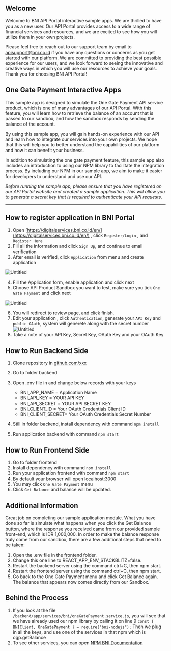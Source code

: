 ## Welcome

Welcome to BNI API Portal interactive sample apps. We are thrilled to have you as a new user. Our API Portal provides access to a wide range of financial services and resources, and we are excited to see how you will utilize them in your own projects.

Please feel free to reach out to our support team by email to apisupport@bni.co.id if you have any questions or concerns as you get started with our platform. We are committed to providing the best possible experience for our users, and we look forward to seeing the innovative and creative ways in which you will use our resources to achieve your goals. Thank you for choosing BNI API Portal!

## One Gate Payment Interactive Apps

This sample app is designed to simulate the One Gate Payment API service product, which is one of many advantages of our API Portal. With this feature, you will learn how to retrieve the balance of an account that is passed to our sandbox, and how the sandbox responds by sending the balance of the account.

By using this sample app, you will gain hands-on experience with our API and learn how to integrate our services into your own projects. We hope that this will help you to better understand the capabilities of our platform and how it can benefit your business.

In addition to simulating the one gate payment feature, this sample app also includes an introduction to using our NPM library to facilitate the integration process. By including our NPM in our sample app, we aim to make it easier for developers to understand and use our API.

_Before running the sample app, please ensure that you have registered on our API Portal website and created a sample application. This will allow you to generate a secret key that is required to authenticate your API requests._

---
## How to register application in BNI Portal

1. Open [https://digitalservices.bni.co.id/en/](https://digitalservices.bni.co.id/en/) , click `Register/Login` , and ```Register Here```
2. Fill all the information and click `Sign Up`, and continue to email verification
3. After email is verified, click `Application` from menu and create application

![Untitled](https://lh3.googleusercontent.com/pw/AMWts8D5AIJeju2KsHoMXXxi8n_8LWI18Q1QHswZMpulhm2Dargh1uEruuXdXSH6duu7Z0PHP3df9Wlp0mZvwnAdc012OX8uenEl1VFGma4mnj3UYHiOtPj1ID4mcY2zcQ9DBd5QXYIq2XSKSR98bi7CS8I=w2800-h620-no?authuser=1)

4. Fill the Application form, enable application and click next
5. Choose API Product Sandbox you want to test, make sure you tick `One Gate Payment` and click next

![Untitled](https://lh3.googleusercontent.com/pw/AMWts8B0hTOGiY-AUSKeB7z9sxKaiUiNhmU5ri4yHedBwnf1CUJhc90y8Yj_NN-Ljq5C9ax-KxGCVKM42bnTypLLLRHgZPx4QugMhXNpUXoIXGAVD2a6IJe5cTkn1ZV-0uMwLxu6e0QKkjB5IO-VJF5FaOw=w2658-h1064-no?authuser=1)

6. You will redirect to review page, and click finish.
7. Edit your application , click `Authentication`, generate your `API Key` and `public OAuth`, system will generete along with the secret number
   ![Untitled](https://lh3.googleusercontent.com/pw/AMWts8AvTB6yZXgc2g6qERCmYTiTj7V3Tc8XWFgAcvF7YrZ_byqJJBfi1eUdacy5kZtfgWXNpgu6s9NT0qWAjNq4o7KrHxrGrVhmQKxogQoAKKzo2Dd9dlpf5RK-lVubmkEWfBwkv7J3xFGDmPaOf-90IEs=w2790-h1016-no?authuser=1)
8. Take a note of your API Key, Secret Key, OAuth Key and your OAuth Key


## How to Run Backend Side
1. Clone repository in [github.com/xxx](github.com/xxx)
2. Go to folder backend
3. Open .env file in and change below records with your keys

   - BNI_APP_NAME = Application Name
   - BNI_API_KEY = YOUR API KEY
   - BNI_API_SECRET = YOUR API SECRET KEY
   - BNI_CLIENT_ID = Your OAuth Credentials Client ID
   - BNI_CLIENT_SECRET= Your OAuth Credentials Secret Number

4. Still in folder backend, install dependency with command `npm install` 
5. Run application backend with command `npm start`

## How to Run Frontend Side
1. Go to folder frontend
2. Install dependency with command `npm install`
3. Run your application frontend with command `npm start`
4. By default your browser will open localhost:3000
5. You may click `One Gate Payment` menu
6. Click `Get Balance` and balance will be updated.


## Additional Information
Great job on completing our sample application module. What you have done so far is simulate what happens when you click the Get Balance button, where the response you received came from our provided sample front-end, which is IDR 1,000,000. In order to make the balance response truly come from our sandbox, there are a few additional steps that need to be taken:

1. Open the .env file in the frontend folder.
2. Change this one line to REACT_APP_ENV_STACKBLITZ=false.
3. Restart the backend server using the command ctrl+C, then npm start.
4. Restart the frontend server using the command ctrl+C, then npm start.
5. Go back to the One Gate Payment menu and click Get Balance again. The balance that appears now comes directly from our Sandbox.

## Behind the Process
1. If you look at the file `/backend/app/services/bni/oneGatePayment.service.js`, you will see that we have already used our npm library by calling it on line 9
`const { BNIClient, OneGatePayment } = require("bni-nodejs");`
Then we plug in all the keys, and use one of the services in that npm which is ogp.getBalance
2. To see other services, you can open [NPM BNI Documentation](https://www.npmjs.com/package/bni-nodejs)